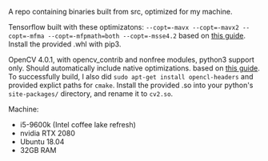 A repo containing binaries built from src, optimized for my machine.

Tensorflow built with these optimizatons:
`--copt=-mavx --copt=-mavx2 --copt=-mfma --copt=-mfpmath=both --copt=-msse4.2`
based on [this guide](https://gist.github.com/Brainiarc7/6d6c3f23ea057775b72c52817759b25c).
Install the provided .whl with pip3.

OpenCV 4.0.1, with opencv_contrib and nonfree modules, python3 support only. Should automatically include native optimizations.
based on [this guide](https://www.pyimagesearch.com/2018/08/15/how-to-install-opencv-4-on-ubuntu/).
To successfully build, I also did `sudo apt-get install opencl-headers` and provided explict paths for `cmake`.
Install the provided .so into your python's `site-packages/` directory, and rename it to `cv2.so`.

Machine:
 - i5-9600k (Intel coffee lake refresh) 
 - nvidia RTX 2080
 - Ubuntu 18.04
 - 32GB RAM

